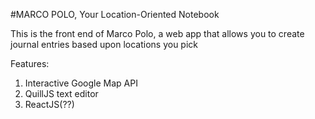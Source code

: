 #MARCO POLO, Your Location-Oriented Notebook

This is the front end of Marco Polo, a web app that allows you to create journal entries based upon locations you pick

Features:

1. Interactive Google Map API
2. QuillJS text editor
3. ReactJS(??)

